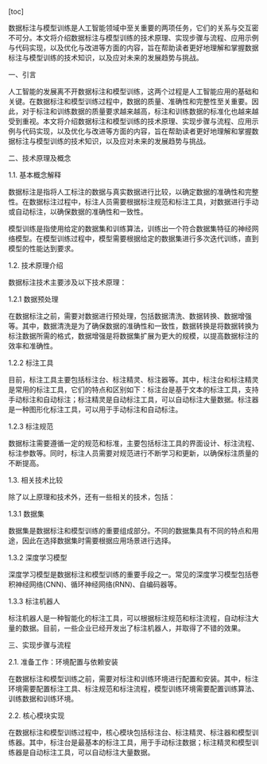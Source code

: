 
[toc]                    
                
                
数据标注与模型训练是人工智能领域中至关重要的两项任务，它们的关系与交互密不可分。本文将介绍数据标注与模型训练的技术原理、实现步骤与流程、应用示例与代码实现，以及优化与改进等方面的内容，旨在帮助读者更好地理解和掌握数据标注与模型训练的技术知识，以及应对未来的发展趋势与挑战。

一、引言

人工智能的发展离不开数据标注和模型训练，这两个过程是人工智能应用的基础和关键。在数据标注和模型训练过程中，数据的质量、准确性和完整性至关重要。因此，对于标注和训练数据的质量要求越来越高，标注和训练数据的标准化也越来越受到重视。本文将介绍数据标注和模型训练的技术原理、实现步骤与流程、应用示例与代码实现，以及优化与改进等方面的内容，旨在帮助读者更好地理解和掌握数据标注与模型训练的技术知识，以及应对未来的发展趋势与挑战。

二、技术原理及概念

1.1. 基本概念解释

数据标注是指将人工标注的数据与真实数据进行比较，以确定数据的准确性和完整性。在数据标注过程中，标注人员需要根据标注规范和标注工具，对数据进行手动或自动标注，以确保数据的准确性和一致性。

模型训练是指使用给定的数据集和训练算法，训练出一个符合数据集特征的神经网络模型。在模型训练过程中，模型需要根据给定的数据集进行多次迭代训练，直到模型的性能达到要求。

1.2. 技术原理介绍

数据标注技术主要涉及以下技术原理：

1.2.1 数据预处理

在数据标注之前，需要对数据进行预处理，包括数据清洗、数据转换、数据增强等。其中，数据清洗是为了确保数据的准确性和一致性，数据转换是将数据转换为标注数据所需的格式，数据增强是将数据集扩展为更大的规模，以提高数据标注的效率和准确性。

1.2.2 标注工具

目前，标注工具主要包括标注台、标注精灵、标注器等。其中，标注台和标注精灵是常用的标注工具，它们的特点和区别如下：标注台是基于文本的标注工具，支持手动标注和自动标注；标注精灵是自动标注工具，可以自动标注大量数据。标注器是一种图形化标注工具，可以用于手动标注和自动标注。

1.2.3 标注规范

数据标注需要遵循一定的规范和标准，主要包括标注工具的界面设计、标注流程、标注参数等。同时，标注人员需要对规范进行不断学习和更新，以确保标注质量的不断提高。

1.3. 相关技术比较

除了以上原理和技术外，还有一些相关的技术，包括：

1.3.1 数据集

数据集是数据标注和模型训练的重要组成部分。不同的数据集具有不同的特点和用途，因此在选择数据集时需要根据应用场景进行选择。

1.3.2 深度学习模型

深度学习模型是数据标注和模型训练的重要手段之一。常见的深度学习模型包括卷积神经网络(CNN)、循环神经网络(RNN)、自编码器等。

1.3.3 标注机器人

标注机器人是一种智能化的标注工具，可以根据标注规范和标注流程，自动标注大量的数据。目前，一些企业已经开发出了标注机器人，并取得了不错的效果。

三、实现步骤与流程

2.1. 准备工作：环境配置与依赖安装

在数据标注和模型训练之前，需要对标注和训练环境进行配置和安装。其中，标注环境需要配置标注工具、标注规范和标注流程，模型训练环境需要配置训练算法、训练数据和训练环境。

2.2. 核心模块实现

在数据标注和模型训练过程中，核心模块包括标注台、标注精灵、标注器和模型训练器。其中，标注台是最基本的标注工具，用于手动标注数据；标注精灵和模型训练器是自动标注工具，可以自动标注大量数据。

